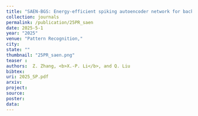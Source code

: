 ```yaml
---
title: "SAEN-BGS: Energy-efficient spiking autoencoder network for background subtraction"
collection: journals
permalink: /publication/25PR_saen
date: 2025-5-1
year: "2025"
venue: "Pattern Recognition,"
city: 
state: ""
thumbnail: "25PR_saen.png"
teaser : 
authors:  Z. Zhang, <b>X.-P. Li</b>, and Q. Liu
bibtex: 
uri: 2025_SP.pdf
arxiv: 
project: 
source: 
poster: 
data:
---
```


